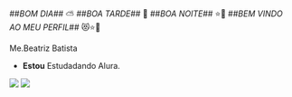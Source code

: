 ##*BOM DIA*## ⛅
##*BOA TARDE*## 🌇
##*BOA NOITE*## ⭐🌃
##*BEM VINDO AO MEU PERFIL*## 😻⭐🌙

   Me.Beatriz Batista 
   - **Estou** Estudadando Alura.

     
![](https://media1.tenor.com/m/z1zBwQ5lnEcAAAAC/cute-girl.gif)
![](https://media1.tenor.com/m/265-3bv1n-MAAAAC/cat.gif)
